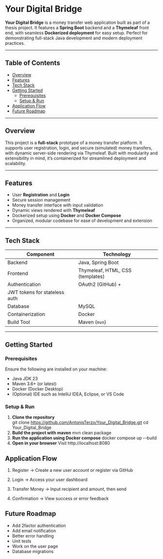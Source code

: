 # Your Digital Bridge

**Your Digital Bridge** is a money transfer web application built as part of a thesis project. It features a **Spring Boot** backend and a **Thymeleaf** front end, with seamless **Dockerized deployment** for easy setup. Perfect for demonstrating full-stack Java development and modern deployment practices.

---

## Table of Contents

- [Overview](#overview)  
- [Features](#features)  
- [Tech Stack](#tech-stack)  
- [Getting Started](#getting-started)  
  - [Prerequisites](#prerequisites)  
  - [Setup & Run](#setup--run)  
- [Application Flow](#application-flow)    
- [Future Roadmap](#future-roadmap)  

---

## Overview

This project is a **full-stack** prototype of a money transfer platform. It supports user registration, login, and secure (simulated) money transfers, with dynamic server-side rendering via Thymeleaf. Built with modularity and extensibility in mind, it’s containerized for streamlined deployment and scalability.

---

## Features

- User **Registration** and **Login**
- Secure session management
- Money transfer interface with input validation
- Dynamic views rendered with **Thymeleaf**
- Dockerized setup using **Docker** and **Docker Compose**
- Organized, modular codebase for ease of development and extension

---

## Tech Stack

| Component     | Technology                             |
|---------------|----------------------------------------|
| Backend       | Java, Spring Boot                      |
| Frontend      | Thymeleaf, HTML, CSS (templates)       |
| Authentication | OAuth2 (GitHub) +
|                  JWT tokens for stateless auth         |
| Database      | MySQL                                  |
| Containerization | Docker                              |
| Build Tool    | Maven (`mvn`)                          |


---

## Getting Started

### Prerequisites

Ensure the following are installed on your machine:

- Java JDK 23  
- Maven 3.6+ (or latest)  
- Docker (Docker Desktop)
- (Optional) IDE such as IntelliJ IDEA, Eclipse, or VS Code  

### Setup & Run

1. **Clone the repository**  
   git clone https://github.com/AntonisTerzo/Your_Digital_Bridge.git
   cd Your_Digital_Bridge
2. **Build the project with maven**
   mvn clean package
3. **Run the application using Docker compose**
   docker compose up --build
4. **Open in your browser**
   Visit http://localhost:8080

## Application Flow

1. Register → Create a new user account or register via GitHub

2. Login → Access your user dashboard

3. Transfer Money → Input recipient and amount, then send

4. Confirmation → View success or error feedback

## Future Roadmap

- Add 2factor authentication
- Add email notification
- Better error handling
- Unit tests
- Work on the user page
- Database migrations
